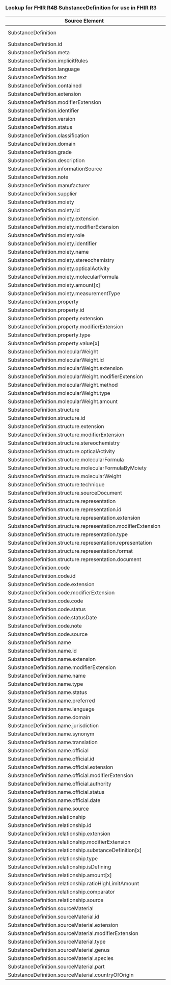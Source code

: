 ### Lookup for FHIR R4B SubstanceDefinition for use in FHIR R3

| Source Element | Usage | Target |
| -------------- | ----- | ------ |
| SubstanceDefinition | UseExtension | http://hl7.org/fhir/4.3/StructureDefinition/extension-SubstanceDefinition |
| SubstanceDefinition.id | UseExtensionFromAncestor | - |
| SubstanceDefinition.meta | UseExtensionFromAncestor | - |
| SubstanceDefinition.implicitRules | UseExtensionFromAncestor | - |
| SubstanceDefinition.language | UseExtensionFromAncestor | - |
| SubstanceDefinition.text | UseExtensionFromAncestor | - |
| SubstanceDefinition.contained | UseExtensionFromAncestor | - |
| SubstanceDefinition.extension | UseExtensionFromAncestor | - |
| SubstanceDefinition.modifierExtension | UseExtensionFromAncestor | - |
| SubstanceDefinition.identifier | UseExtensionFromAncestor | - |
| SubstanceDefinition.version | UseExtensionFromAncestor | - |
| SubstanceDefinition.status | UseExtensionFromAncestor | - |
| SubstanceDefinition.classification | UseExtensionFromAncestor | - |
| SubstanceDefinition.domain | UseExtensionFromAncestor | - |
| SubstanceDefinition.grade | UseExtensionFromAncestor | - |
| SubstanceDefinition.description | UseExtensionFromAncestor | - |
| SubstanceDefinition.informationSource | UseExtensionFromAncestor | - |
| SubstanceDefinition.note | UseExtensionFromAncestor | - |
| SubstanceDefinition.manufacturer | UseExtensionFromAncestor | - |
| SubstanceDefinition.supplier | UseExtensionFromAncestor | - |
| SubstanceDefinition.moiety | UseExtensionFromAncestor | - |
| SubstanceDefinition.moiety.id | UseExtensionFromAncestor | - |
| SubstanceDefinition.moiety.extension | UseExtensionFromAncestor | - |
| SubstanceDefinition.moiety.modifierExtension | UseExtensionFromAncestor | - |
| SubstanceDefinition.moiety.role | UseExtensionFromAncestor | - |
| SubstanceDefinition.moiety.identifier | UseExtensionFromAncestor | - |
| SubstanceDefinition.moiety.name | UseExtensionFromAncestor | - |
| SubstanceDefinition.moiety.stereochemistry | UseExtensionFromAncestor | - |
| SubstanceDefinition.moiety.opticalActivity | UseExtensionFromAncestor | - |
| SubstanceDefinition.moiety.molecularFormula | UseExtensionFromAncestor | - |
| SubstanceDefinition.moiety.amount[x] | UseExtensionFromAncestor | - |
| SubstanceDefinition.moiety.measurementType | UseExtensionFromAncestor | - |
| SubstanceDefinition.property | UseExtensionFromAncestor | - |
| SubstanceDefinition.property.id | UseExtensionFromAncestor | - |
| SubstanceDefinition.property.extension | UseExtensionFromAncestor | - |
| SubstanceDefinition.property.modifierExtension | UseExtensionFromAncestor | - |
| SubstanceDefinition.property.type | UseExtensionFromAncestor | - |
| SubstanceDefinition.property.value[x] | UseExtensionFromAncestor | - |
| SubstanceDefinition.molecularWeight | UseExtensionFromAncestor | - |
| SubstanceDefinition.molecularWeight.id | UseExtensionFromAncestor | - |
| SubstanceDefinition.molecularWeight.extension | UseExtensionFromAncestor | - |
| SubstanceDefinition.molecularWeight.modifierExtension | UseExtensionFromAncestor | - |
| SubstanceDefinition.molecularWeight.method | UseExtensionFromAncestor | - |
| SubstanceDefinition.molecularWeight.type | UseExtensionFromAncestor | - |
| SubstanceDefinition.molecularWeight.amount | UseExtensionFromAncestor | - |
| SubstanceDefinition.structure | UseExtensionFromAncestor | - |
| SubstanceDefinition.structure.id | UseExtensionFromAncestor | - |
| SubstanceDefinition.structure.extension | UseExtensionFromAncestor | - |
| SubstanceDefinition.structure.modifierExtension | UseExtensionFromAncestor | - |
| SubstanceDefinition.structure.stereochemistry | UseExtensionFromAncestor | - |
| SubstanceDefinition.structure.opticalActivity | UseExtensionFromAncestor | - |
| SubstanceDefinition.structure.molecularFormula | UseExtensionFromAncestor | - |
| SubstanceDefinition.structure.molecularFormulaByMoiety | UseExtensionFromAncestor | - |
| SubstanceDefinition.structure.molecularWeight | UseExtensionFromAncestor | - |
| SubstanceDefinition.structure.technique | UseExtensionFromAncestor | - |
| SubstanceDefinition.structure.sourceDocument | UseExtensionFromAncestor | - |
| SubstanceDefinition.structure.representation | UseExtensionFromAncestor | - |
| SubstanceDefinition.structure.representation.id | UseExtensionFromAncestor | - |
| SubstanceDefinition.structure.representation.extension | UseExtensionFromAncestor | - |
| SubstanceDefinition.structure.representation.modifierExtension | UseExtensionFromAncestor | - |
| SubstanceDefinition.structure.representation.type | UseExtensionFromAncestor | - |
| SubstanceDefinition.structure.representation.representation | UseExtensionFromAncestor | - |
| SubstanceDefinition.structure.representation.format | UseExtensionFromAncestor | - |
| SubstanceDefinition.structure.representation.document | UseExtensionFromAncestor | - |
| SubstanceDefinition.code | UseExtensionFromAncestor | - |
| SubstanceDefinition.code.id | UseExtensionFromAncestor | - |
| SubstanceDefinition.code.extension | UseExtensionFromAncestor | - |
| SubstanceDefinition.code.modifierExtension | UseExtensionFromAncestor | - |
| SubstanceDefinition.code.code | UseExtensionFromAncestor | - |
| SubstanceDefinition.code.status | UseExtensionFromAncestor | - |
| SubstanceDefinition.code.statusDate | UseExtensionFromAncestor | - |
| SubstanceDefinition.code.note | UseExtensionFromAncestor | - |
| SubstanceDefinition.code.source | UseExtensionFromAncestor | - |
| SubstanceDefinition.name | UseExtensionFromAncestor | - |
| SubstanceDefinition.name.id | UseExtensionFromAncestor | - |
| SubstanceDefinition.name.extension | UseExtensionFromAncestor | - |
| SubstanceDefinition.name.modifierExtension | UseExtensionFromAncestor | - |
| SubstanceDefinition.name.name | UseExtensionFromAncestor | - |
| SubstanceDefinition.name.type | UseExtensionFromAncestor | - |
| SubstanceDefinition.name.status | UseExtensionFromAncestor | - |
| SubstanceDefinition.name.preferred | UseExtensionFromAncestor | - |
| SubstanceDefinition.name.language | UseExtensionFromAncestor | - |
| SubstanceDefinition.name.domain | UseExtensionFromAncestor | - |
| SubstanceDefinition.name.jurisdiction | UseExtensionFromAncestor | - |
| SubstanceDefinition.name.synonym | UseExtensionFromAncestor | - |
| SubstanceDefinition.name.translation | UseExtensionFromAncestor | - |
| SubstanceDefinition.name.official | UseExtensionFromAncestor | - |
| SubstanceDefinition.name.official.id | UseExtensionFromAncestor | - |
| SubstanceDefinition.name.official.extension | UseExtensionFromAncestor | - |
| SubstanceDefinition.name.official.modifierExtension | UseExtensionFromAncestor | - |
| SubstanceDefinition.name.official.authority | UseExtensionFromAncestor | - |
| SubstanceDefinition.name.official.status | UseExtensionFromAncestor | - |
| SubstanceDefinition.name.official.date | UseExtensionFromAncestor | - |
| SubstanceDefinition.name.source | UseExtensionFromAncestor | - |
| SubstanceDefinition.relationship | UseExtensionFromAncestor | - |
| SubstanceDefinition.relationship.id | UseExtensionFromAncestor | - |
| SubstanceDefinition.relationship.extension | UseExtensionFromAncestor | - |
| SubstanceDefinition.relationship.modifierExtension | UseExtensionFromAncestor | - |
| SubstanceDefinition.relationship.substanceDefinition[x] | UseExtensionFromAncestor | - |
| SubstanceDefinition.relationship.type | UseExtensionFromAncestor | - |
| SubstanceDefinition.relationship.isDefining | UseExtensionFromAncestor | - |
| SubstanceDefinition.relationship.amount[x] | UseExtensionFromAncestor | - |
| SubstanceDefinition.relationship.ratioHighLimitAmount | UseExtensionFromAncestor | - |
| SubstanceDefinition.relationship.comparator | UseExtensionFromAncestor | - |
| SubstanceDefinition.relationship.source | UseExtensionFromAncestor | - |
| SubstanceDefinition.sourceMaterial | UseExtensionFromAncestor | - |
| SubstanceDefinition.sourceMaterial.id | UseExtensionFromAncestor | - |
| SubstanceDefinition.sourceMaterial.extension | UseExtensionFromAncestor | - |
| SubstanceDefinition.sourceMaterial.modifierExtension | UseExtensionFromAncestor | - |
| SubstanceDefinition.sourceMaterial.type | UseExtensionFromAncestor | - |
| SubstanceDefinition.sourceMaterial.genus | UseExtensionFromAncestor | - |
| SubstanceDefinition.sourceMaterial.species | UseExtensionFromAncestor | - |
| SubstanceDefinition.sourceMaterial.part | UseExtensionFromAncestor | - |
| SubstanceDefinition.sourceMaterial.countryOfOrigin | UseExtensionFromAncestor | - |
